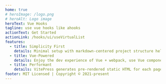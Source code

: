 ```yaml
---
home: true
# heroImage: /logo.png
# heroAlt: Logo image
heroText: Vue Hooks
tagline: use vue hooks like ahooks
actionText: Get Started
actionLink: /hooks/ui/useVirtualList
features:
  - title: Simplicity First
    details: Minimal setup with markdown-centered project structure helps you focus on writing.
  - title: Vue-Powered
    details: Enjoy the dev experience of Vue + webpack, use Vue components in markdown, and develop custom themes with Vue.
  - title: Performant
    details: VitePress generates pre-rendered static HTML for each page, and runs as an SPA once a page is loaded.
footer: MIT Licensed | Copyright © 2021-present
---
```

